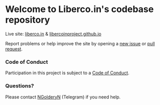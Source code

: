 # Welcome to Liberco.in's codebase repository

Live site: [liberco.in](http://liberco.in) & [libercoinproject.github.io](https://libercoinproject.github.io)

Report problems or help improve the site by opening a [new issue](https://github.com/libercoinproject/libercoinproject.github.io/issues/new) or [pull request](https://github.com/libercoinproject/libercoinproject.github.io/compare).

### Code of Conduct

Participation in this project is subject to a [Code of Conduct](https://github.com/libercoinproject/libercoinproject.github.io/blob/master/CODE_OF_CONDUCT.md).

### Questions?
Please contact [NGolderyN](https://t.me/NGolderyN) (Telegram) if you need help.
